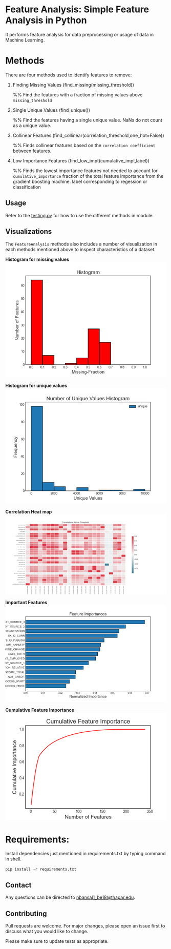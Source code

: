 # Feature Analysis: Simple Feature Analysis in Python

It performs feature analysis for data preprocessing or usage of data in Machine Learning.
# Methods

There are four methods used to identify features to remove:

1. Finding Missing Values (find_missing(missing_threshold)) 

   %% Find the features with a fraction of missing values above `missing_threshold`
2. Single Unique Values (find_unique())

    %% Find the features having a single unique value. NaNs do not count as a unique value.
3. Collinear Features (find_collinear(correlation_threshold,one_hot=False))

   %% Finds collinear features based on the `correlation coefficient` between features.
4. Low Importance Features (find_low_impt(cumulative_impt,label))

   %% Finds the lowest importance features not needed to account for `cumulative_importance` fraction
        of the total feature importance from the gradient boosting machine.
        label corresponding to regession or classification

## Usage

Refer to the [testing.py](https://github.com/coolestbnslz/Feature_Analysis/blob/main/testing.py) for how to use the different methods in module.

## Visualizations

The `FeatureAnalysis` methods also includes a number of visualization in each methods mentioned above to inspect 
characteristics of a dataset. 

__Histogram for missing values__
![](https://github.com/coolestbnslz/Feature_Analysis/blob/main/images/Figure_1.png)

__Histogram for unique values__
![](https://github.com/coolestbnslz/Feature_Analysis/blob/main/images/Figure_2.png)

__Correlation Heat map__
![](https://github.com/coolestbnslz/Feature_Analysis/blob/main/images/Figure_3.png)

__Important Features__
![](https://github.com/coolestbnslz/Feature_Analysis/blob/main/images/Figure_4.png)

__Cumulative Feature Importance__
![](https://github.com/coolestbnslz/Feature_Analysis/blob/main/images/Figure_5.png)

# Requirements:
Install dependencies just mentioned in requirements.txt by typing command in shell.

`pip install -r requirements.txt`

## Contact

Any questions can be directed to nbansal1_be18@thapar.edu.

## Contributing
Pull requests are welcome. For major changes, please open an issue first to discuss what you would like to change.

Please make sure to update tests as appropriate.
